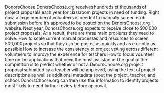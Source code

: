 DonorsChoose
DonorsChoose.org receives hundreds of thousands of project proposals each year for classroom projects in need of funding. Right now, a large
number of volunteers is needed to manually screen each submission before it's approved to be posted on the DonorsChoose.org website.
Next year, DonorsChoose.org expects to receive close to 500,000 project proposals. As a result, there are three main problems they need to
solve:
How to scale current manual processes and resources to screen 500,000 projects so that they can be posted as quickly and as e ciently
as possible
How to increase the consistency of project vetting across different volunteers to improve the experience for teachers
How to focus volunteer time on the applications that need the most assistance
The goal of the competition is to predict whether or not a DonorsChoose.org project proposal submitted by a teacher will be approved, using
the text of project descriptions as well as additional metadata about the project, teacher, and school. DonorsChoose.org can then use this
information to identify projects most likely to need further review before approval.
